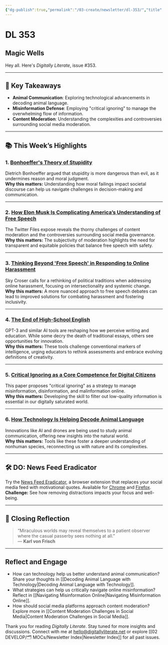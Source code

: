 ```yaml
---
{"dg-publish":true,"permalink":"/03-create/newsletter/dl-353/","title":"Magic Wells","tags":["animals","communication","language","animals","communication","language","misinformation","social-media"],"created":"2022-12-10","updated":"2022-12-10"}
---
```



# DL 353

## Magic Wells

Hey all. Here's _Digitally Literate_, issue #353.

---

## 🔖 Key Takeaways

- **Animal Communication**: Exploring technological advancements in decoding animal language.  
- **Misinformation Defense**: Employing "critical ignoring" to manage the overwhelming flow of information.  
- **Content Moderation**: Understanding the complexities and controversies surrounding social media moderation.

---

## 📚 This Week’s Highlights

### 1. **[Bonhoeffer's Theory of Stupidity](https://www.youtube.com/watch?v=ww47bR86wSc&t=11s)**  
Dietrich Bonhoeffer argued that stupidity is more dangerous than evil, as it undermines reason and moral judgment.  
**Why this matters:** Understanding how moral failings impact societal discourse can help us navigate challenges in decision-making and communication.  

---

### 2. **[How Elon Musk Is Complicating America’s Understanding of Free Speech](https://www.nbcnews.com/think/opinion/elon-musks-twitter-files-trump-tweets-complicate-free-speech-rcna60322)**  
The Twitter Files expose reveals the thorny challenges of content moderation and the controversies surrounding social media governance.  
**Why this matters:** The subjectivity of moderation highlights the need for transparent and equitable policies that balance free speech with safety.

---

### 3. **[Thinking Beyond 'Free Speech' in Responding to Online Harassment](https://adanewmedia.org/2016/10/issue10-croeser/)**  
Sky Croser calls for a rethinking of political traditions when addressing online harassment, focusing on intersectionality and systemic change.  
**Why this matters:** A more nuanced approach to free speech debates can lead to improved solutions for combating harassment and fostering inclusivity.

---

### 4. **[The End of High-School English](https://www.theatlantic.com/technology/archive/2022/12/openai-chatgpt-writing-high-school-english-essay/672412/)**  
GPT-3 and similar AI tools are reshaping how we perceive writing and education. While some decry the death of traditional essays, others see opportunities for innovation.  
**Why this matters:** These tools challenge conventional markers of intelligence, urging educators to rethink assessments and embrace evolving definitions of creativity.

---

### 5. **[Critical Ignoring as a Core Competence for Digital Citizens](https://journals.sagepub.com/doi/10.1177/09637214221121570)**  
This paper proposes "critical ignoring" as a strategy to manage misinformation, disinformation, and malinformation online.  
**Why this matters:** Developing the skill to filter out low-quality information is essential in our digitally saturated world.

---

### 6. **[How Technology Is Helping Decode Animal Language](https://theswaddle.com/how-technology-is-helping-decode-animal-language/)**  
Innovations like AI and drones are being used to study animal communication, offering new insights into the natural world.  
**Why this matters:** Tools like these foster a deeper understanding of nonhuman species, reconnecting us with nature and its complexities.

---

## 🛠️ DO: News Feed Eradicator

Try the [News Feed Eradicator](https://github.com/jordwest/news-feed-eradicator), a browser extension that replaces your social media feed with motivational quotes. Available for [Chrome](https://chrome.google.com/webstore/detail/news-feed-eradicator/fjcldmjmjhkklehbacihaiopjklihlgg?hl=en) and [Firefox](https://addons.mozilla.org/en-US/firefox/addon/news-feed-eradicator/).  
**Challenge:** See how removing distractions impacts your focus and well-being.

---

## 🌟 Closing Reflection

> “Miraculous worlds may reveal themselves to a patient observer where the casual passerby sees nothing at all.”  
> — **Karl von Frisch**

---

## Reflect and Engage

- How can technology help us better understand animal communication? Share your thoughts in [[Decoding Animal Language with Technology\|Decoding Animal Language with Technology]].
- What strategies can help us critically navigate online misinformation? Reflect in [[Navigating Misinformation Online\|Navigating Misinformation Online]].
- How should social media platforms approach content moderation? Explore more in [[Content Moderation Challenges in Social Media\|Content Moderation Challenges in Social Media]].

Thank you for reading _Digitally Literate_. Stay tuned for more insights and discussions. Connect with me at [hello@digitallyliterate.net](mailto:hello@digitallyliterate.net) or explore [[02 DEVELOP/🗂️ MOCs/Newsletter Index\|Newsletter Index]] for all past issues.
